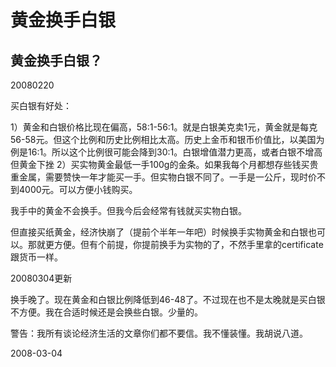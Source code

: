 # 黄金换手白银

## 黄金换手白银？

20080220

买白银有好处：

1）黄金和白银价格比现在偏高，58:1-56:1。就是白银美克卖1元，黄金就是每克56-58元。但这个比例和历史比例相比太高。历史上金币和银币价值比，以美国为例是16:1。所以这个比例很可能会降到30:1。白银增值潜力更高，或者白银不增高但黄金下挫
2）买实物黄金最低一手100g的金条。如果我每个月都想存些钱买贵重金属，需要赞快一年才能买一手。但实物白银不同了。一手是一公斤，现时价不到4000元。可以方便小钱购买。

我手中的黄金不会换手。但我今后会经常有钱就买实物白银。

但直接买纸黄金，经济快崩了（提前个半年一年吧）时候换手实物黄金和白银也可以。那就更方便。但有个前提，你提前换手为实物的了，不然手里拿的certificate跟货币一样。

20080304更新

换手晚了。现在黄金和白银比例降低到46-48了。不过现在也不是太晚就是买白银不方便。我在合适时候还是会换些白银。少量的。

警告：我所有谈论经济生活的文章你们都不要信。我不懂装懂。我胡说八道。

2008-03-04